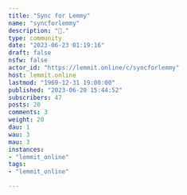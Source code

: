 ```yaml
---
title: "Sync for Lemmy" 
name: "syncforlemmy"
description: "👀."
type: community
date: "2023-06-23 01:19:16"
draft: false
nsfw: false
actor_id: "https://lemmit.online/c/syncforlemmy"
host: lemmit.online
lastmod: "1969-12-31 19:00:00"
published: "2023-06-20 15:44:52"
subscribers: 47
posts: 20
comments: 3
weight: 20
dau: 1
wau: 3
mau: 3
instances:
- "lemmit_online"
tags: 
- "lemmit_online"

---
```

